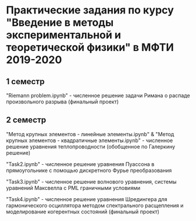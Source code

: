 # Практические задания по курсу "Введение в методы экспериментальной и теоретической физики" в МФТИ 2019-2020

## 1 cеместр 
"Riemann problem.ipynb" - численное решение задачи Римана о распаде произвольного разрыва (финальный проект)

## 2 семестр
"Метод крупных элементов - линейные элементы.ipynb" & "Метод крупных элементов - квадратичные элементы.ipynb" - численное решение уравнения теплопроводности (обобщенное по Галеркину решение)

"Task2.ipynb" - численное решение уравнения Пуассона в прямоугольнике с помощью дискретного Фурье преобразования

"Task3.ipynb" - численное решение волнового уравнения, системы уравнений Максвелла с PML граничными условиями

"Task4.ipynb" - численное решение уравнения Шредингера для гармонического осциллятора методом спектрального расщепления и моделирование когерентных состояний (финальный проект)
